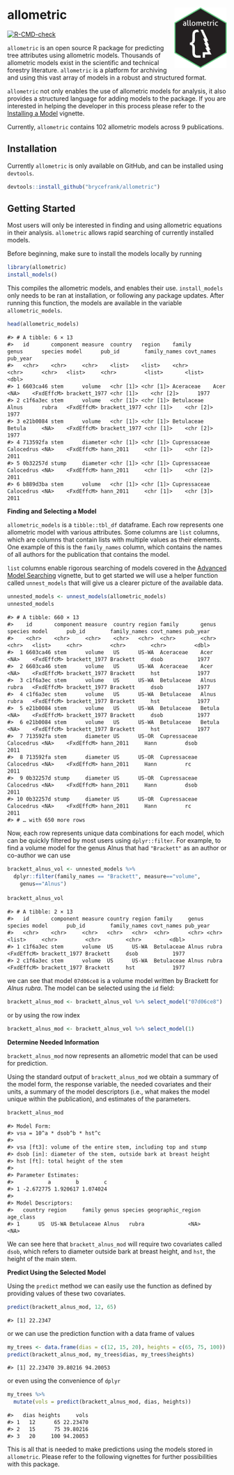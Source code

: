 
# allometric <a href="https://brycefrank.com/allometric/"><img src='man/figures/logo.png' align="right" height="139" /></a>

<!-- badges: start -->

[![R-CMD-check](https://github.com/brycefrank/allometric/actions/workflows/check-standard.yaml/badge.svg)](https://github.com/brycefrank/allometric/actions/workflows/check-standard.yaml)
<!-- badges: end -->

`allometric` is an open source R package for predicting tree attributes
using allometric models. Thousands of allometric models exist in the
scientific and technical forestry literature. `allometric` is a platform
for archiving and using this vast array of models in a robust and
structured format.

`allometric` not only enables the use of allometric models for analysis,
it also provides a structured language for adding models to the package.
If you are interested in helping the developer in this process please
refer to the [Installing a
Model](https://brycefrank.com/allometric/articles/installing_a_model.html)
vignette.

Currently, `allometric` contains 102 allometric models across 9
publications.

## Installation

Currently `allometric` is only available on GitHub, and can be installed
using `devtools`.

``` r
devtools::install_github("brycefrank/allometric")
```

## Getting Started

Most users will only be interested in finding and using allometric
equations in their analysis. `allometric` allows rapid searching of
currently installed models.

Before beginning, make sure to install the models locally by running

``` r
library(allometric)
install_models()
```

This compiles the allometric models, and enables their use.
`install_models` only needs to be ran at installation, or following any
package updates. After running this function, the models are available
in the variable `allometric_models`.

``` r
head(allometric_models)
```

    #> # A tibble: 6 × 13
    #>   id       component measure  country   region    family       genus      species model      pub_id        family_names covt_names pub_year
    #>   <chr>    <chr>     <chr>    <list>    <list>    <chr>        <chr>      <chr>   <list>     <chr>         <list>       <list>        <dbl>
    #> 1 6603ca46 stem      volume   <chr [1]> <chr [1]> Aceraceae    Acer       <NA>    <FxdEffcM> brackett_1977 <chr [1]>    <chr [2]>      1977
    #> 2 c1f6a3ec stem      volume   <chr [1]> <chr [1]> Betulaceae   Alnus      rubra   <FxdEffcM> brackett_1977 <chr [1]>    <chr [2]>      1977
    #> 3 e21b0084 stem      volume   <chr [1]> <chr [1]> Betulaceae   Betula     <NA>    <FxdEffcM> brackett_1977 <chr [1]>    <chr [2]>      1977
    #> 4 713592fa stem      diameter <chr [1]> <chr [1]> Cupressaceae Calocedrus <NA>    <FxdEffcM> hann_2011     <chr [1]>    <chr [2]>      2011
    #> 5 0b32257d stump     diameter <chr [1]> <chr [1]> Cupressaceae Calocedrus <NA>    <FxdEffcM> hann_2011     <chr [1]>    <chr [2]>      2011
    #> 6 b889d3ba stem      volume   <chr [1]> <chr [1]> Cupressaceae Calocedrus <NA>    <FxdEffcM> hann_2011     <chr [1]>    <chr [3]>      2011

**Finding and Selecting a Model**

`allometric_models` is a `tibble::tbl_df` dataframe. Each row represents
one allometric model with various attributes. Some columns are `list`
columns, which are columns that contain lists with multiple values as
their elements. One example of this is the `family_names` column, which
contains the names of all authors for the publication that contains the
model.

`list` columns enable rigorous searching of models covered in the
[Advanced Model
Searching](https://brycefrank.com/allometric/articles/advanced_searching.html)
vignette, but to get started we will use a helper function called
`unnest_models` that will give us a clearer picture of the available
data.

``` r
unnested_models <- unnest_models(allometric_models)
unnested_models
```

    #> # A tibble: 660 × 13
    #>    id       component measure  country region family       genus      species model      pub_id        family_names covt_names pub_year
    #>    <chr>    <chr>     <chr>    <chr>   <chr>  <chr>        <chr>      <chr>   <list>     <chr>         <chr>        <chr>         <dbl>
    #>  1 6603ca46 stem      volume   US      US-WA  Aceraceae    Acer       <NA>    <FxdEffcM> brackett_1977 Brackett     dsob           1977
    #>  2 6603ca46 stem      volume   US      US-WA  Aceraceae    Acer       <NA>    <FxdEffcM> brackett_1977 Brackett     hst            1977
    #>  3 c1f6a3ec stem      volume   US      US-WA  Betulaceae   Alnus      rubra   <FxdEffcM> brackett_1977 Brackett     dsob           1977
    #>  4 c1f6a3ec stem      volume   US      US-WA  Betulaceae   Alnus      rubra   <FxdEffcM> brackett_1977 Brackett     hst            1977
    #>  5 e21b0084 stem      volume   US      US-WA  Betulaceae   Betula     <NA>    <FxdEffcM> brackett_1977 Brackett     dsob           1977
    #>  6 e21b0084 stem      volume   US      US-WA  Betulaceae   Betula     <NA>    <FxdEffcM> brackett_1977 Brackett     hst            1977
    #>  7 713592fa stem      diameter US      US-OR  Cupressaceae Calocedrus <NA>    <FxdEffcM> hann_2011     Hann         dsob           2011
    #>  8 713592fa stem      diameter US      US-OR  Cupressaceae Calocedrus <NA>    <FxdEffcM> hann_2011     Hann         rc             2011
    #>  9 0b32257d stump     diameter US      US-OR  Cupressaceae Calocedrus <NA>    <FxdEffcM> hann_2011     Hann         dsob           2011
    #> 10 0b32257d stump     diameter US      US-OR  Cupressaceae Calocedrus <NA>    <FxdEffcM> hann_2011     Hann         rc             2011
    #> # … with 650 more rows

Now, each row represents unique data combinations for each model, which
can be quickly filtered by most users using `dplyr::filter`. For
example, to find a volume model for the genus Alnus that had
`"Brackett"` as an author or co-author we can use

``` r
brackett_alnus_vol <- unnested_models %>%
  dplyr::filter(family_names == "Brackett", measure=="volume",
    genus=="Alnus")

brackett_alnus_vol
```

    #> # A tibble: 2 × 13
    #>   id       component measure country region family     genus species model      pub_id        family_names covt_names pub_year
    #>   <chr>    <chr>     <chr>   <chr>   <chr>  <chr>      <chr> <chr>   <list>     <chr>         <chr>        <chr>         <dbl>
    #> 1 c1f6a3ec stem      volume  US      US-WA  Betulaceae Alnus rubra   <FxdEffcM> brackett_1977 Brackett     dsob           1977
    #> 2 c1f6a3ec stem      volume  US      US-WA  Betulaceae Alnus rubra   <FxdEffcM> brackett_1977 Brackett     hst            1977

we can see that model `07d06ce8` is a volume model written by Brackett
for *Alnus rubra*. The model can be selected using the `id` field:

``` r
brackett_alnus_mod <- brackett_alnus_vol %>% select_model("07d06ce8")
```

or by using the row index

``` r
brackett_alnus_mod <- brackett_alnus_vol %>% select_model(1)
```

**Determine Needed Information**

`brackett_alnus_mod` now represents an allometric model that can be used
for prediction.

Using the standard output of `brackett_alnus_mod` we obtain a summary of
the model form, the response variable, the needed covariates and their
units, a summary of the model descriptors (i.e., what makes the model
unique within the publication), and estimates of the parameters.

``` r
brackett_alnus_mod
```

    #> Model Form: 
    #> vsa = 10^a * dsob^b * hst^c 
    #>  
    #> vsa [ft3]: volume of the entire stem, including top and stump
    #> dsob [in]: diameter of the stem, outside bark at breast height
    #> hst [ft]: total height of the stem
    #> 
    #> Parameter Estimates: 
    #>           a        b        c
    #> 1 -2.672775 1.920617 1.074024
    #> 
    #> Model Descriptors: 
    #>   country region     family genus species geographic_region age_class
    #> 1      US  US-WA Betulaceae Alnus   rubra              <NA>      <NA>

We can see here that `brackett_alnus_mod` will require two covariates
called `dsob`, which refers to diameter outside bark at breast height,
and `hst`, the height of the main stem.

**Predict Using the Selected Model**

Using the `predict` method we can easily use the function as defined by
providing values of these two covariates.

``` r
predict(brackett_alnus_mod, 12, 65)
```

    #> [1] 22.2347

or we can use the prediction function with a data frame of values

``` r
my_trees <- data.frame(dias = c(12, 15, 20), heights = c(65, 75, 100))
predict(brackett_alnus_mod, my_trees$dias, my_trees$heights)
```

    #> [1] 22.23470 39.80216 94.20053

or even using the convenience of `dplyr`

``` r
my_trees %>%
  mutate(vols = predict(brackett_alnus_mod, dias, heights))
```

    #>   dias heights     vols
    #> 1   12      65 22.23470
    #> 2   15      75 39.80216
    #> 3   20     100 94.20053

This is all that is needed to make predictions using the models stored
in `allometric`. Please refer to the following vignettes for further
possibilities with this package.
